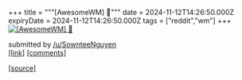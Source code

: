 +++
title = """[AwesomeWM] 🫃"""
date = 2024-11-12T14:26:50.000Z
expiryDate = 2024-11-12T14:26:50.000Z
tags = ["reddit","wm"]
+++
[![[AwesomeWM] 🫃](https://b.thumbs.redditmedia.com/9PxSpQayi6-ezc4P-hhgRahxmZ573KaSycEhos5pkTk.jpg "[AwesomeWM] 🫃")](https://www.reddit.com/r/unixporn/comments/1gplwql/awesomewm/)

submitted by [/u/SownteeNguyen](https://www.reddit.com/user/SownteeNguyen)  
[\[link\]](https://www.reddit.com/gallery/1gplwql) [\[comments\]](https://www.reddit.com/r/unixporn/comments/1gplwql/awesomewm/)

[[source]](https://www.reddit.com/r/unixporn/comments/1gplwql/awesomewm/)
